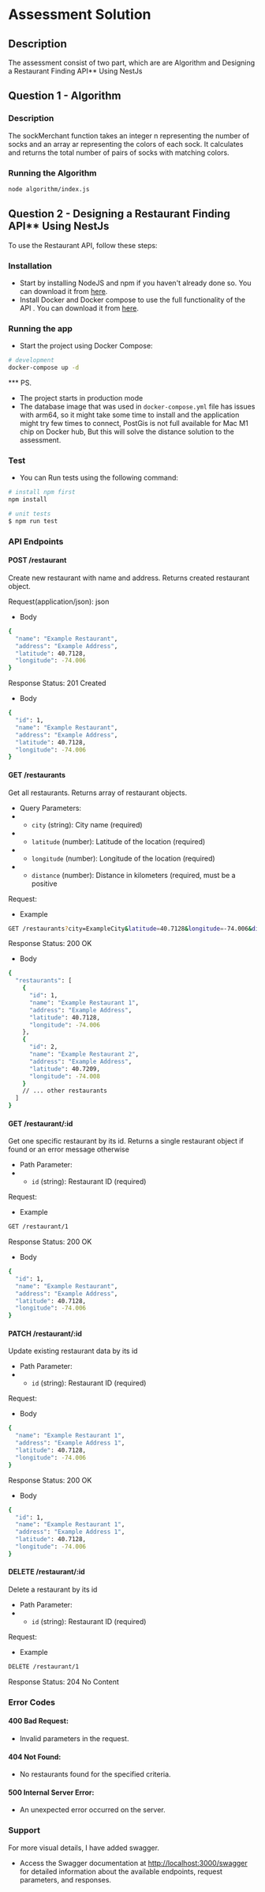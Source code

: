 # Assessment Solution

## Description

The assessment consist of two part, which are are Algorithm and Designing a Restaurant Finding API** Using NestJs

## Question 1 - Algorithm

### Description
The sockMerchant function takes an integer n representing the number of socks and an array ar representing the colors of each sock. It calculates and returns the total number of pairs of socks with matching colors.

### Running the Algorithm
```bash
node algorithm/index.js
```

## Question 2 - Designing a Restaurant Finding API** Using NestJs

To use the Restaurant API, follow these steps:

### Installation

- Start by installing NodeJS and npm if you haven't already done so. You can download it from [here](https://nodejs.org/en/).
- Install Docker and Docker compose to use the full functionality of the API . You can download it from [here](https://www.docker.com/).

### Running the app

- Start the project using Docker Compose:
```bash
# development
docker-compose up -d
```

*** PS.
- The project starts in production mode
- The database image that was used in `docker-compose.yml` file has issues with arm64, so it might take some time to install and the application might try few times to connect, PostGis is not full available for Mac M1 chip on Docker hub, But this will solve the distance solution to the assessment. 

### Test
- You can Run tests using the following command:

```bash
# install npm first
npm install

# unit tests
$ npm run test
```

### API Endpoints

#### POST /restaurant
Create new restaurant with name and address. Returns created restaurant object.

Request(application/json): json
- Body
```bash
{
  "name": "Example Restaurant",
  "address": "Example Address",
  "latitude": 40.7128,
  "longitude": -74.006
}
```

Response Status: 201 Created
- Body
```bash
{
  "id": 1,
  "name": "Example Restaurant",
  "address": "Example Address",
  "latitude": 40.7128,
  "longitude": -74.006
}
```

#### GET /restaurants
Get all restaurants. Returns array of restaurant objects.

- Query Parameters:
- - `city` (string): City name (required)
- - `latitude` (number): Latitude of the location (required)
- - `longitude` (number): Longitude of the location (required)
- - `distance` (number): Distance in kilometers (required, must be a positive 

Request:
- Example 
```bash
GET /restaurants?city=ExampleCity&latitude=40.7128&longitude=-74.006&distance=5
```

Response Status: 200 OK
- Body
```bash
{
  "restaurants": [
    {
      "id": 1,
      "name": "Example Restaurant 1",
      "address": "Example Address",
      "latitude": 40.7128,
      "longitude": -74.006
    },
    {
      "id": 2,
      "name": "Example Restaurant 2",
      "address": "Example Address",
      "latitude": 40.7209,
      "longitude": -74.008
    }
    // ... other restaurants
  ]
}
```

#### GET /restaurant/:id
Get one specific restaurant by its id. Returns a single restaurant object if found or an error message otherwise

- Path Parameter:
- - `id` (string): Restaurant ID (required)

Request:
- Example 
```bash
GET /restaurant/1
```

Response Status: 200 OK
- Body
```bash
{
  "id": 1,
  "name": "Example Restaurant",
  "address": "Example Address",
  "latitude": 40.7128,
  "longitude": -74.006
}
```

#### PATCH /restaurant/:id
Update existing restaurant data by its id

- Path Parameter:
- - `id` (string): Restaurant ID (required)

Request:
- Body 
```bash
{
  "name": "Example Restaurant 1",
  "address": "Example Address 1",
  "latitude": 40.7128,
  "longitude": -74.006
}
```

Response Status: 200 OK
- Body
```bash
{
  "id": 1,
  "name": "Example Restaurant 1",
  "address": "Example Address 1",
  "latitude": 40.7128,
  "longitude": -74.006
}
```

#### DELETE /restaurant/:id
Delete a restaurant by its id

- Path Parameter:
- - `id` (string): Restaurant ID (required)

Request:
- Example 
```bash
DELETE /restaurant/1
```

Response Status: 204 No Content

### Error Codes
#### 400 Bad Request:
- Invalid parameters in the request.
  
#### 404 Not Found:
- No restaurants found for the specified criteria.

#### 500 Internal Server Error:
- An unexpected error occurred on the server.

### Support

For more visual details, I have added swagger.
* Access the Swagger documentation at [http://localhost:3000/swagger](http://localhost:3000/swagger) for detailed information about the available endpoints, request parameters, and responses.

